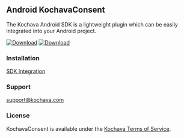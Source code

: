 ## Android KochavaConsent
The Kochava Android SDK is a lightweight plugin which can be easily integrated into your Android project.

[![Download](https://img.shields.io/github/v/release/Kochava/Android-KochavaConsent-Releases?include_prereleases&sort=semver)](https://github.com/Kochava/Android-KochavaConsent-Releases/releases)
[![Download](https://img.shields.io/maven-central/v/com.kochava.consent/consent)](https://search.maven.org/artifact/com.kochava.consent/consent)

### Installation
[SDK Integration](https://support.kochava.com/sdk-integration/consent-sdk-using-the-sdk/)

### Support
support@kochava.com

### License
KochavaConsent is available under the [Kochava Terms of Service](https://www.kochava.com/terms-of-service/).
